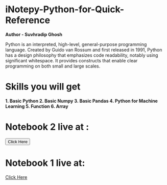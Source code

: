 # iNotepy-Python-for-Quick-Reference


<b>Author - Suvhradip Ghosh</b>

Python is an interpreted, high-level, general-purpose programming language. Created by Guido van Rossum and first released in 1991, Python has a design philosophy that emphasizes code readability, notably using significant whitespace. It provides constructs that enable clear programming on both small and large scales.

<h1>Skills you will get</h1>
<b>1. Basic Python
  2. Basic Numpy
  3. Basic Pandas
  4. Python for Machine Learning
  5. Function
  6. Array
  
  
  </b>
  
  # Notebook 2 live at :
<a href="https://suvhradipghosh07.github.io/iNotepy-Python-for-Quick-Reference/"><button>Click Here</button></a>
# Notebook 1 live at:

<a href="https://suvhradipghosh07.github.io/iNotepy-Python-for-Quick-Reference/iNotepy.html">
  Click Here
  </a>
  
